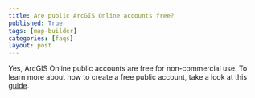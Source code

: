 ```yaml
---
title: Are public ArcGIS Online accounts free?
published: True
tags: [map-builder]
categories: [faqs]
layout: post
---
```


<div class="content">
	<p>Yes, ArcGIS Online public accounts are free for non-commercial use. To learn more about how to create a free public account, take a look at this <a href="https://doc.arcgis.com/en/arcgis-online/reference/create-account.htm" target="_blank">guide</a>.</p>
</div>
